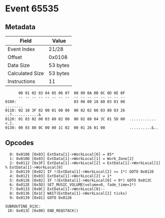 # Event 65535

## Metadata

| Field           | Value    |
|-----------------|----------|
| Event Index     | 21/28    |
| Offset          | 0x0108   |
| Data Size       | 53 bytes |
| Calculated Size | 53 bytes |
| Instructions    | 11       |

```
      00 01 02 03 04 05 06 07  08 09 0A 0B 0C 0D 0E 0F
      -- -- -- -- -- -- -- --  -- -- -- -- -- -- -- --
0100:                          03 00 00 18 80 03 01 00          ........
0110: 02 10 3F 02 00 01 00 00  00 02 02 00 03 80 03 26  ..?............&
0120: 01 03 02 00 03 80 02 00  00 02 80 04 3C 01 5D 00  ............<.].
0130: 00 03 80 0C 00 00 1C 02  00 01 26 01 00           ..........&..   
```

## Opcodes

```
  0: 0x0108 [0x03] ExtData[1]->WorkLocal[0] = 85*
  1: 0x010D [0x03] ExtData[1]->WorkLocal[1] = Work_Zone[2]
  2: 0x0112 [0x3F] ExtData[1]->WorkLocal[2] = ExtData[1]->WorkLocal[1] % ExtData[1]->WorkLocal[0]
  3: 0x0119 [0x02] IF !(ExtData[1]->WorkLocal[2] >= 1*) GOTO 0x0126
  4: 0x0121 [0x03] ExtData[1]->WorkLocal[2] = 1*
  5: 0x0126 [0x02] IF !(ExtData[1]->WorkLocal[0] < 0*) GOTO 0x013C
  6: 0x012E [0x5D] SET_MUSIC_VOLUME(volume=0, fade_time=1*)
  7: 0x0133 [0x0C] ExtData[1]->WorkLocal[0]--
  8: 0x0136 [0x1C] WAIT(ExtData[1]->WorkLocal[2] ticks)
  9: 0x0139 [0x01] GOTO 0x0126

SUBROUTINE_013C:
 10: 0x013C [0x00] END_REQSTACK()
```
